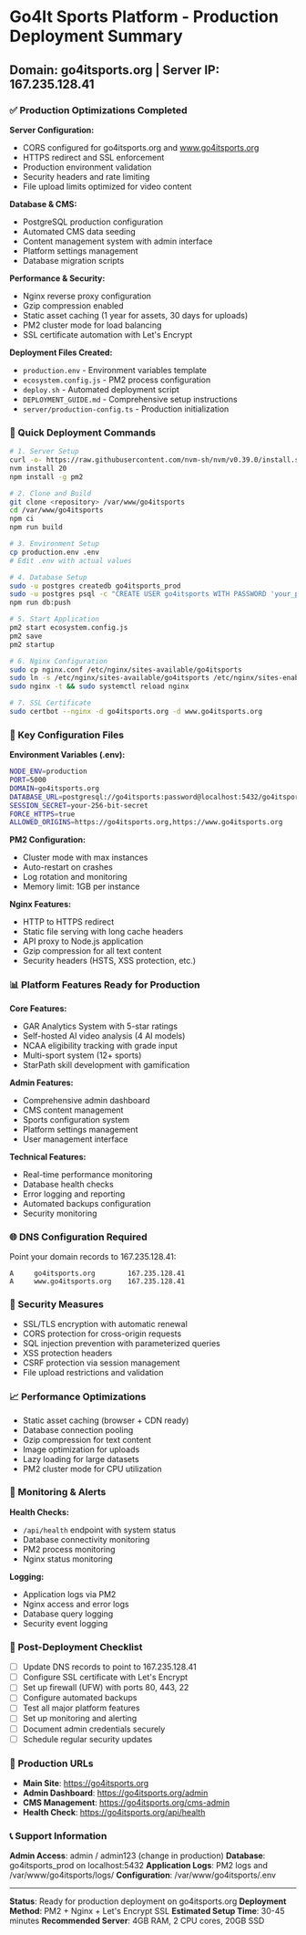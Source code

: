 # Go4It Sports Platform - Production Deployment Summary
## Domain: go4itsports.org | Server IP: 167.235.128.41

### ✅ Production Optimizations Completed

**Server Configuration:**
- CORS configured for go4itsports.org and www.go4itsports.org
- HTTPS redirect and SSL enforcement
- Production environment validation
- Security headers and rate limiting
- File upload limits optimized for video content

**Database & CMS:**
- PostgreSQL production configuration
- Automated CMS data seeding
- Content management system with admin interface
- Platform settings management
- Database migration scripts

**Performance & Security:**
- Nginx reverse proxy configuration
- Gzip compression enabled
- Static asset caching (1 year for assets, 30 days for uploads)
- PM2 cluster mode for load balancing
- SSL certificate automation with Let's Encrypt

**Deployment Files Created:**
- `production.env` - Environment variables template
- `ecosystem.config.js` - PM2 process configuration
- `deploy.sh` - Automated deployment script
- `DEPLOYMENT_GUIDE.md` - Comprehensive setup instructions
- `server/production-config.ts` - Production initialization

### 🚀 Quick Deployment Commands

```bash
# 1. Server Setup
curl -o- https://raw.githubusercontent.com/nvm-sh/nvm/v0.39.0/install.sh | bash
nvm install 20
npm install -g pm2

# 2. Clone and Build
git clone <repository> /var/www/go4itsports
cd /var/www/go4itsports
npm ci
npm run build

# 3. Environment Setup
cp production.env .env
# Edit .env with actual values

# 4. Database Setup
sudo -u postgres createdb go4itsports_prod
sudo -u postgres psql -c "CREATE USER go4itsports WITH PASSWORD 'your_password';"
npm run db:push

# 5. Start Application
pm2 start ecosystem.config.js
pm2 save
pm2 startup

# 6. Nginx Configuration
sudo cp nginx.conf /etc/nginx/sites-available/go4itsports
sudo ln -s /etc/nginx/sites-available/go4itsports /etc/nginx/sites-enabled/
sudo nginx -t && sudo systemctl reload nginx

# 7. SSL Certificate
sudo certbot --nginx -d go4itsports.org -d www.go4itsports.org
```

### 🔧 Key Configuration Files

**Environment Variables (.env):**
```bash
NODE_ENV=production
PORT=5000
DOMAIN=go4itsports.org
DATABASE_URL=postgresql://go4itsports:password@localhost:5432/go4itsports_prod
SESSION_SECRET=your-256-bit-secret
FORCE_HTTPS=true
ALLOWED_ORIGINS=https://go4itsports.org,https://www.go4itsports.org
```

**PM2 Configuration:**
- Cluster mode with max instances
- Auto-restart on crashes
- Log rotation and monitoring
- Memory limit: 1GB per instance

**Nginx Features:**
- HTTP to HTTPS redirect
- Static file serving with long cache headers
- API proxy to Node.js application
- Gzip compression for all text content
- Security headers (HSTS, XSS protection, etc.)

### 📊 Platform Features Ready for Production

**Core Features:**
- GAR Analytics System with 5-star ratings
- Self-hosted AI video analysis (4 AI models)
- NCAA eligibility tracking with grade input
- Multi-sport system (12+ sports)
- StarPath skill development with gamification

**Admin Features:**
- Comprehensive admin dashboard
- CMS content management
- Sports configuration system
- Platform settings management
- User management interface

**Technical Features:**
- Real-time performance monitoring
- Database health checks
- Error logging and reporting
- Automated backups configuration
- Security monitoring

### 🌐 DNS Configuration Required

Point your domain records to 167.235.128.41:
```
A     go4itsports.org        167.235.128.41
A     www.go4itsports.org    167.235.128.41
```

### 🔐 Security Measures

- SSL/TLS encryption with automatic renewal
- CORS protection for cross-origin requests
- SQL injection prevention with parameterized queries
- XSS protection headers
- CSRF protection via session management
- File upload restrictions and validation

### 📈 Performance Optimizations

- Static asset caching (browser + CDN ready)
- Database connection pooling
- Gzip compression for text content
- Image optimization for uploads
- Lazy loading for large datasets
- PM2 cluster mode for CPU utilization

### 🚨 Monitoring & Alerts

**Health Checks:**
- `/api/health` endpoint with system status
- Database connectivity monitoring
- PM2 process monitoring
- Nginx status monitoring

**Logging:**
- Application logs via PM2
- Nginx access and error logs
- Database query logging
- Security event logging

### 📝 Post-Deployment Checklist

- [ ] Update DNS records to point to 167.235.128.41
- [ ] Configure SSL certificate with Let's Encrypt
- [ ] Set up firewall (UFW) with ports 80, 443, 22
- [ ] Configure automated backups
- [ ] Test all major platform features
- [ ] Set up monitoring and alerting
- [ ] Document admin credentials securely
- [ ] Schedule regular security updates

### 🎯 Production URLs

- **Main Site**: https://go4itsports.org
- **Admin Dashboard**: https://go4itsports.org/admin
- **CMS Management**: https://go4itsports.org/cms-admin
- **Health Check**: https://go4itsports.org/api/health

### 📞 Support Information

**Admin Access**: admin / admin123 (change in production)
**Database**: go4itsports_prod on localhost:5432
**Application Logs**: PM2 logs and /var/www/go4itsports/logs/
**Configuration**: /var/www/go4itsports/.env

---

**Status**: Ready for production deployment on go4itsports.org
**Deployment Method**: PM2 + Nginx + Let's Encrypt SSL
**Estimated Setup Time**: 30-45 minutes
**Recommended Server**: 4GB RAM, 2 CPU cores, 20GB SSD
